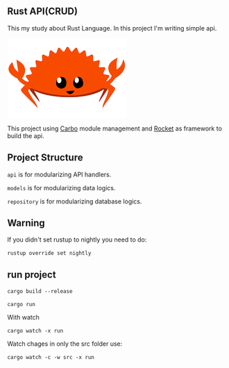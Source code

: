 ## Rust API(CRUD)

This my study about Rust Language. In this project I'm writing simple api.

![Rust](./rust-icon.png)

This project using [Carbo](https://doc.rust-lang.org/cargo/) module management and [Rocket](https://rocket.rs/) as framework to build the api.

## Project Structure

`api` is for modularizing API handlers.

`models` is for modularizing data logics.

`repository` is for modularizing database logics.

## Warning

If you didn't set rustup to nightly you need to do:

```shell
rustup override set nightly
```

## run project

```shell
cargo build --release
```

```shell
cargo run
```

With watch

```shell
cargo watch -x run
```

Watch chages in only the src folder use:

```shell
cargo watch -c -w src -x run
```
